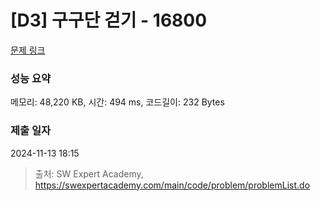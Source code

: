# [D3] 구구단 걷기 - 16800 

[문제 링크](https://swexpertacademy.com/main/code/problem/problemDetail.do?contestProbId=AYaf9W8afyMDFAQ9) 

### 성능 요약

메모리: 48,220 KB, 시간: 494 ms, 코드길이: 232 Bytes

### 제출 일자

2024-11-13 18:15



> 출처: SW Expert Academy, https://swexpertacademy.com/main/code/problem/problemList.do